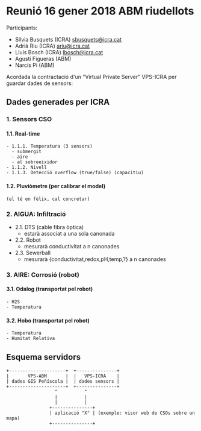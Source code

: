 # Reunió 16 gener 2018 ABM riudellots

Participants:
-  Sílvia  Busquets  (ICRA)  sbusquets@icra.cat
-  Adrià   Riu       (ICRA)  ariu@icra.cat
-  Lluís   Bosch     (ICRA)  lbosch@icra.cat
-  Agustí  Figueras  (ABM)
-  Narcís  Pi        (ABM)

Acordada la contractació d'un "Virtual Private Server" VPS-ICRA per guardar dades de sensors:

## Dades generades per ICRA

### 1. Sensors CSO
  #### 1.1. Real-time
    - 1.1.1. Temperatura (3 sensors)
      - submergit
      - aire
      - al sobreeixidor
    - 1.1.2. Nivell
    - 1.1.3. Detecció overflow (true/false) (capacitiu)
  #### 1.2. Pluviòmetre (per calibrar el model)
    (el té en fèlix, cal concretar)

### 2. AIGUA: Infiltració
  - 2.1. DTS (cable fibra òptica)
    - estarà associat a una sola canonada
  - 2.2. Robot
    - mesurarà conductivitat a n canonades
  - 2.3. Sewerball
    - mesurarà {conductivitat,redox,pH,temp,?} a n canonades

### 3. AIRE: Corrosió (robot)
  #### 3.1. Odalog (transportat pel robot)
    - H2S
    - Temperatura
  #### 3.2. Hobo (transportat pel robot)
    - Temperatura
    - Humitat Relativa

## Esquema servidors

```
+---------------------+  +---------------+
|       VPS-ABM       |  |   VPS-ICRA    |
| dades GIS Peñíscola |  | dades sensors |
+---------------------+  +---------------+
                  ^          ^
                  |          |
                  |          |
                +---------------+
                | aplicació "X" | (exemple: visor web de CSOs sobre un mapa)
                +---------------+
```
